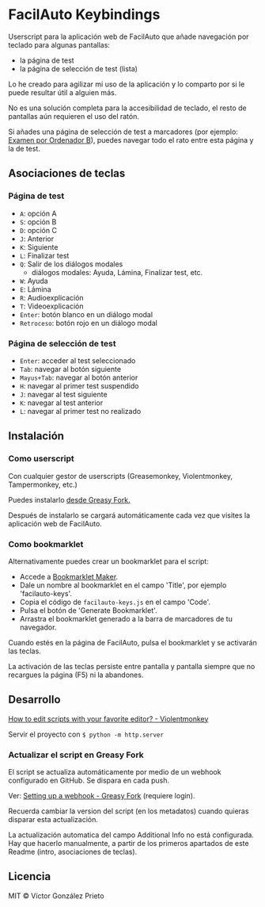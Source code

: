 # FacilAuto Keybindings

Userscript para la aplicación web de FacilAuto que añade navegación por teclado para algunas pantallas:

- la página de test
- la página de selección de test (lista)

Lo he creado para agilizar mi uso de la aplicación y lo comparto por si le puede resultar útil a alguien más.

No es una solución completa para la accesibilidad de teclado, el resto de pantallas aún requieren el uso del ratón.

Si añades una página de selección de test a marcadores (por ejemplo: [Examen por Ordenador B](https://alumno.examentrafico.com/#/test/block/test/exam/174/0)), puedes navegar todo el rato entre esta página y la de test.

## Asociaciones de teclas

### Página de test

- `A`: opción A
- `S`: opción B
- `D`: opción C
- `J`: Anterior
- `K`: Siguiente
- `L`: Finalizar test
- `Q`: Salir de los diálogos modales
  - diálogos modales: Ayuda, Lámina, Finalizar test, etc.
- `W`: Ayuda
- `E`: Lámina
- `R`: Audioexplicación
- `T`: Videoexplicación
- `Enter`: botón blanco en un diálogo modal
- `Retroceso`: botón rojo en un diálogo modal

### Página de selección de test

- `Enter`: acceder al test seleccionado
- `Tab`: navegar al botón siguiente
- `Mayus+Tab`: navegar al botón anterior
- `H`: navegar al primer test suspendido
- `J`: navegar al test siguiente
- `K`: navegar al test anterior
- `L`: navegar al primer test no realizado

## Instalación

### Como userscript

Con cualquier gestor de userscripts (Greasemonkey, Violentmonkey, Tampermonkey, etc.)

Puedes instalarlo [desde Greasy Fork.](https://greasyfork.org/en/scripts/529408-facilauto-keys)

Después de instalarlo se cargará automáticamente cada vez que visites la aplicación web de FacilAuto.

### Como bookmarklet

Alternativamente puedes crear un bookmarklet para el script:

- Accede a [Bookmarklet Maker](https://caiorss.github.io/bookmarklet-maker/).
- Dale un nombre al bookmarklet en el campo 'Title', por ejemplo 'facilauto-keys'.
- Copia el código de `facilauto-keys.js` en el campo 'Code'.
- Pulsa el botón de 'Generate Bookmarklet'.
- Arrastra el bookmarklet generado a la barra de marcadores de tu navegador.

Cuando estés en la página de FacilAuto, pulsa el bookmarklet y se activarán las teclas.

La activación de las teclas persiste entre pantalla y pantalla siempre que no recargues la página (F5) ni la abandones.

## Desarrollo

[How to edit scripts with your favorite editor? - Violentmonkey](https://violentmonkey.github.io/posts/how-to-edit-scripts-with-your-favorite-editor/)

Servir el proyecto con `$ python -m http.server`

### Actualizar el script en Greasy Fork

El script se actualiza automáticamente por medio de un webhook configurado en GitHub. Se dispara en cada push.

Ver: [Setting up a webhook - Greasy Fork](https://greasyfork.org/en/users/webhook-info) (requiere login).

Recuerda cambiar la version del script (en los metadatos) cuando quieras disparar esta actualización.

La actualización automatica del campo Additional Info no está configurada. Hay que hacerlo manualmente, a partir de los primeros apartados de este Readme (intro, asociaciones de teclas).

## Licencia

MIT © Víctor González Prieto
